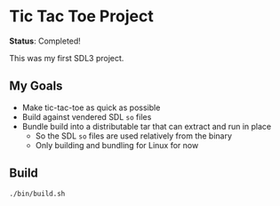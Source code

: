 # Tic Tac Toe Project

**Status**: Completed!

This was my first SDL3 project.

## My Goals

* Make tic-tac-toe as quick as possible
* Build against vendered SDL `so` files
* Bundle build into a distributable tar that can extract and run in place
  * So the SDL `so` files are used relatively from the binary
  * Only building and bundling for Linux for now

## Build

```bash
./bin/build.sh
```
